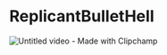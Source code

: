 # ReplicantBulletHell
![Untitled video - Made with Clipchamp](https://user-images.githubusercontent.com/46540908/228625233-228a83dc-6278-48e1-9de7-19dbdd901f0d.gif)
